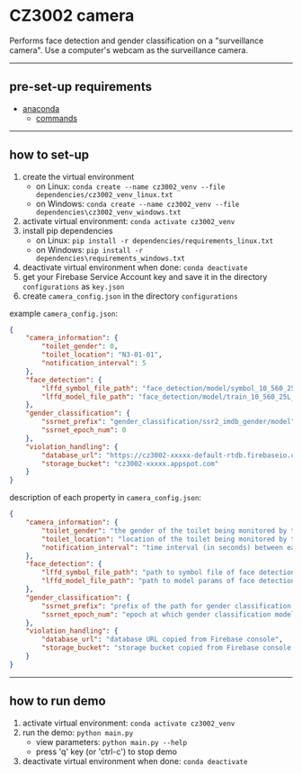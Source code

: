 # CZ3002 camera

Performs face detection and gender classification on a "surveillance camera".
Use a computer's webcam as the surveillance camera.

---

## pre-set-up requirements

- [anaconda](https://docs.anaconda.com/anaconda/install/)
  - [commands](https://docs.conda.io/projects/conda/en/4.6.0/_downloads/52a95608c49671267e40c689e0bc00ca/conda-cheatsheet.pdf)

---

## how to set-up

1. create the virtual environment
    - on Linux: `conda create --name cz3002_venv --file dependencies/cz3002_venv_linux.txt`
    - on Windows: `conda create --name cz3002_venv --file dependencies\cz3002_venv_windows.txt`
2. activate virtual environment: `conda activate cz3002_venv`
3. install pip dependencies
    - on Linux: `pip install -r dependencies/requirements_linux.txt`
    - on Windows: `pip install -r dependencies\requirements_windows.txt`
4. deactivate virtual environment when done: `conda deactivate`
5. get your Firebase Service Account key and save it in the directory `configurations` as `key.json`
6. create `camera_config.json` in the directory `configurations`

example `camera_config.json`:

```json
{
    "camera_information": {
        "toilet_gender": 0,
        "toilet_location": "N3-01-01",
        "notification_interval": 5
    },
    "face_detection": {
        "lffd_symbol_file_path": "face_detection/model/symbol_10_560_25L_8scales_v1_deploy.json",
        "lffd_model_file_path": "face_detection/model/train_10_560_25L_8scales_v1_iter_1400000.params"
    },
    "gender_classification": {
        "ssrnet_prefix": "gender_classification/ssr2_imdb_gender/model",
        "ssrnet_epoch_num": 0
    },
    "violation_handling": {
        "database_url": "https://cz3002-xxxxx-default-rtdb.firebaseio.com/",
        "storage_bucket": "cz3002-xxxxx.appspot.com"
    }
}
```

description of each property in `camera_config.json`:

```json
{
    "camera_information": {
        "toilet_gender": "the gender of the toilet being monitored by the camera (0 for female, 1 for male)",
        "toilet_location": "location of the toilet being monitored by the camera",
        "notification_interval": "time interval (in seconds) between each notification"
    },
    "face_detection": {
        "lffd_symbol_file_path": "path to symbol file of face detection model",
        "lffd_model_file_path": "path to model params of face detection model"
    },
    "gender_classification": {
        "ssrnet_prefix": "prefix of the path for gender classification model",
        "ssrnet_epoch_num": "epoch at which gender classification model was saved"
    },
    "violation_handling": {
        "database_url": "database URL copied from Firebase console",
        "storage_bucket": "storage bucket copied from Firebase console, without starting 'gs://' and ending '/'"
    }
}
```

---

## how to run demo

1. activate virtual environment: `conda activate cz3002_venv`
2. run the demo: `python main.py`
    - view parameters: `python main.py --help`
    - press 'q' key (or 'ctrl-c') to stop demo
3. deactivate virtual environment when done: `conda deactivate`
